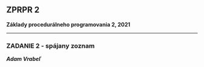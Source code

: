 ## ZPRPR 2
**Základy procedurálneho programovania 2, 2021**

-------


### ZADANIE 2 - spájany zoznam


***Adam Vrabeľ***